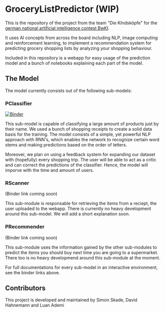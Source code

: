 # GroceryListPredictor (WIP)

This is the repository of the project from the team "Die KIndsköpfe" for the <a href="https://bw-ki.de/app/entry-page">german national artificial intelligence contest BwKI</a>.

It uses AI concepts from across the board including NLP, image computing and reinforcement learning, to implement a recommendation system for predicting grocery shopping lists by analyzing your shopping behaviour.

Included in this repository is a webapp for easy usage of the prediction model and a bunch of notebooks explaining each part of the model.

## The Model
The model currently consists out of the following sub-models:

### PClassifier

[![Binder](https://mybinder.org/badge_logo.svg)](https://mybinder.org/v2/gh/LuanAdemi/GroceryListPredictor/master?filepath=pclassifier%2FPClassifier.ipynb)

This sub-model is capable of classifying a large amount of products just by their name. We used a bunch of shopping receipts to create a solid data basis for the training. The model consists of a simple, yet powerful NLP approach with RNN's, which enables the network to recognize certain word stems and making predictions based on the order of letters.

Moreover, we plan on using a feedback system for expanding our dataset with (hopefully) every shopping trip. The user will be able to act as a critic and can correct the predictions of the classifier. Hence, the model will imporve with the time and amount of users.

### RScanner

(Binder link coming soon)

This sub-module is responsable for retrieving the items from a reciept, the user uploaded to the webapp. There is currently no heavy development around this sub-model. We will add a short explanation soon.

### PRecommender

(Binder link coming soon)

This sub-module uses the information gained by the other sub-modules to predict the items you should buy next time you are going to a supermarket. There too is no heavy developmend around this sub-module at the moment.



For full documentations for every sub-model in an interactive environment, see the binder links above.

## Contributors

This project is developed and maintained by Simon Skade, David Hahnemann and Luan Ademi
